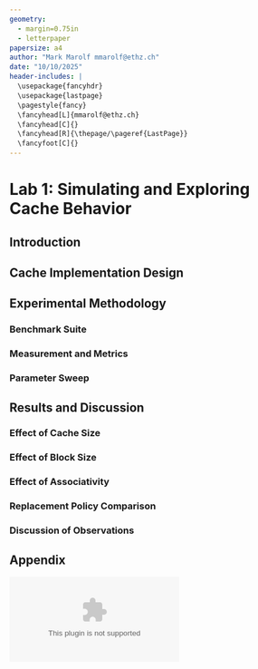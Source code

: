 ```yaml
---
geometry:
  - margin=0.75in
  - letterpaper
papersize: a4
author: "Mark Marolf mmarolf@ethz.ch"
date: "10/10/2025"
header-includes: |
  \usepackage{fancyhdr}
  \usepackage{lastpage}
  \pagestyle{fancy}
  \fancyhead[L]{mmarolf@ethz.ch}
  \fancyhead[C]{}
  \fancyhead[R]{\thepage/\pageref{LastPage}}
  \fancyfoot[C]{}
---
```


<!-- pandoc report.md --to=pdf -o report.pdf --pdf-engine=xelatex -->

# Lab 1: Simulating and Exploring Cache Behavior

## Introduction

## Cache Implementation Design

## Experimental Methodology

### Benchmark Suite

### Measurement and Metrics

### Parameter Sweep

## Results and Discussion

### Effect of Cache Size

### Effect of Block Size

### Effect of Associativity

### Replacement Policy Comparison

### Discussion of Observations

## Appendix

![Cache Size Effect](./plots/cache_size.eps)